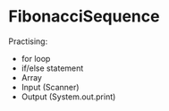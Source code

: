 # FibonacciSequence

Practising:
- for loop
- if/else statement
- Array
- Input (Scanner)
- Output (System.out.print)
